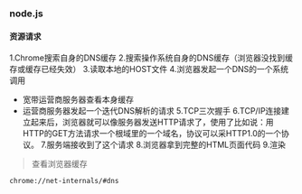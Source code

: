 ### node.js
#### 资源请求
1.Chrome搜索自身的DNS缓存
2.搜索操作系统自身的DNS缓存（浏览器没找到缓存或缓存已经失效）
3.读取本地的HOST文件
4.浏览器发起一个DNS的一个系统调用
- 宽带运营商服务器查看本身缓存
- 运营商服务器发起一个迭代DNS解析的请求
5.TCP三次握手
6.TCP/IP连接建立起来后，浏览器就可以像服务器发送HTTP请求了，使用了比如说：用HTTP的GET方法请求一个根域里的一个域名，协议可以采HTTP1.0的一个协议。
7.服务端接收到了这个请求
8.浏览器拿到完整的HTML页面代码
9.渲染
> 查看浏览器缓存

```
chrome://net-internals/#dns
```

